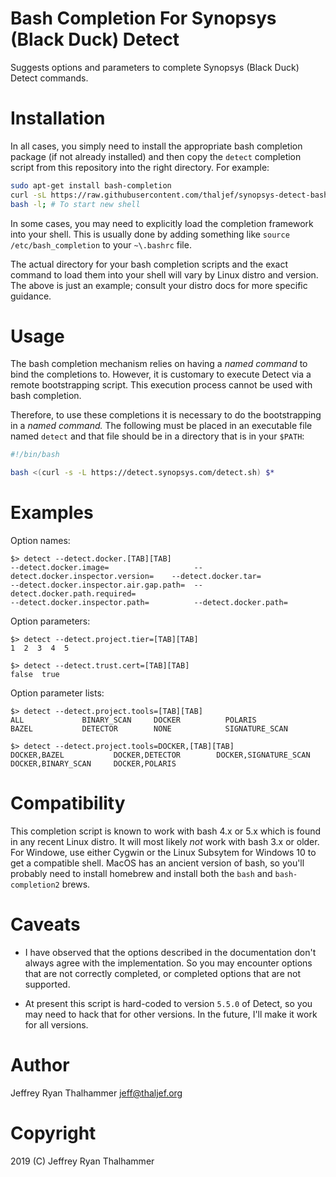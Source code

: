 # Bash Completion For Synopsys (Black Duck) Detect

Suggests options and parameters to complete Synopsys (Black Duck) Detect
commands.

# Installation

In all cases, you simply need to install the appropriate bash completion
package (if not already installed) and then copy the `detect` completion
script from this repository into the right directory. For example:

```bash
sudo apt-get install bash-completion
curl -sL https://raw.githubusercontent.com/thaljef/synopsys-detect-bash-completion/master/detect > /etc/bash_completion.d/detect
bash -l; # To start new shell
```

In some cases, you may need to explicitly load the completion framework into
your shell. This is usually done by adding something like `source
/etc/bash_completion` to your `~\.bashrc` file.

The actual directory for your bash completion scripts and the exact command to
load them into your shell will vary by Linux distro and version. The above is
just an example; consult your distro docs for more specific guidance.

# Usage

The bash completion mechanism relies on having a _named command_ to bind the
completions to. However, it is customary to execute Detect via a remote
bootstrapping script. This execution process cannot be used with bash
completion.

Therefore, to use these completions it is necessary to do the bootstrapping in
a _named command._ The following must be placed in an executable file named
`detect` and that file should be in a directory that is in your `$PATH`:

```bash
#!/bin/bash

bash <(curl -s -L https://detect.synopsys.com/detect.sh) $*
```
# Examples

Option names:
```
$> detect --detect.docker.[TAB][TAB]
--detect.docker.image=                   --detect.docker.inspector.version=    --detect.docker.tar=
--detect.docker.inspector.air.gap.path=  --detect.docker.path.required=
--detect.docker.inspector.path=          --detect.docker.path=
```

Option parameters:
```
$> detect --detect.project.tier=[TAB][TAB]
1  2  3  4  5

$> detect --detect.trust.cert=[TAB][TAB]
false  true
```

Option parameter lists:
```
$> detect --detect.project.tools=[TAB][TAB]
ALL             BINARY_SCAN     DOCKER          POLARIS
BAZEL           DETECTOR        NONE            SIGNATURE_SCAN

$> detect --detect.project.tools=DOCKER,[TAB][TAB]
DOCKER,BAZEL           DOCKER,DETECTOR        DOCKER,SIGNATURE_SCAN
DOCKER,BINARY_SCAN     DOCKER,POLARIS
```

# Compatibility

This completion script is known to work with bash 4.x or 5.x which is found in
any recent Linux distro. It will most likely *not* work with bash 3.x or
older. For Windowe, use either Cygwin or the Linux Subsytem for Windows 10 to
get a compatible shell. MacOS has an ancient version of bash, so you'll
probably need to install homebrew and install both the `bash` and `bash-
completion2` brews.

# Caveats

* I have observed that the options described in the documentation don't always
agree with the implementation. So you may encounter options that are not
correctly completed, or completed options that are not supported.

* At present this script is hard-coded to version `5.5.0` of Detect, so you
may need to hack that for other versions. In the future, I'll make it work for
all versions.

# Author

Jeffrey Ryan Thalhammer <jeff@thaljef.org>

# Copyright

2019 (C) Jeffrey Ryan Thalhammer
